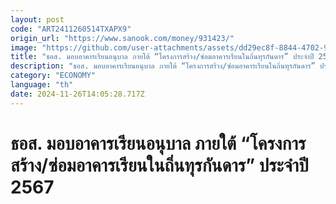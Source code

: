 ```yaml
---
layout: post
code: "ART2411260514TXAPX9"
origin_url: "https://www.sanook.com/money/931423/"
image: "https://github.com/user-attachments/assets/dd29ec8f-8844-4702-9344-7c0c51304167"
title: "ธอส. มอบอาคารเรียนอนุบาล ภายใต้ “โครงการสร้าง/ซ่อมอาคารเรียนในถิ่นทุรกันดาร” ประจำปี 2567"
description: "ธอส. มอบอาคารเรียนอนุบาล ภายใต้ “โครงการสร้าง/ซ่อมอาคารเรียนในถิ่นทุรกันดาร” ประจำปี 2567 ณ โรงเรียนตำรวจตระเวนชายแดนบ้านนายาว ต.ท่ากระดาน อ.สนามชัยเขต จ.ฉะเชิงเทรา"
category: "ECONOMY"
language: "th"
date: 2024-11-26T14:05:28.717Z
---
```


# ธอส. มอบอาคารเรียนอนุบาล ภายใต้ “โครงการสร้าง/ซ่อมอาคารเรียนในถิ่นทุรกันดาร” ประจำปี 2567